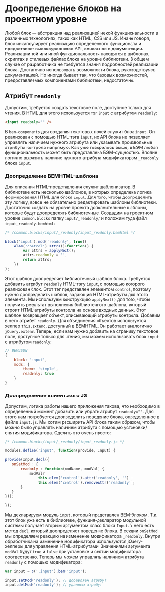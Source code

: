 # Доопределение блоков на проектном уровне

Любой блок &mdash; абстракция над реализацией некой функциональности в различных технологиях, таких как HTML, CSS или JS. Иначе говоря, блок инкапсулирует реализацию определенного функционала и предоставяет высокоуровневое API, описанное в документации. Реализации той или иной функциональности находятся в шаблонах, скриптах и стилевых файлах блока на уровне библиотеки. В общем случае от разработчика не требуется знания подробностей реализации блока. Достаточно использовать возможности блока, руководствуясь документацией. Но иногда бывает так, что базовых возможностей, предоставляемых компонентами библиотеки, недостаточно.

## Атрибут `readonly`

Допустим, требуется создать текстовое поле, доступное только для чтения. В HTML для этого используется тэг `input` с атрибутом `readonly`:

 ```html
 <input readonly="" />
 ```

 В `bem-components` для создания текстовых полей служит блок `input`. Он реализован с помощью HTML-тэга `input`, но API блока не позволяет управлять наличием нужного атрибута или указывать произвольные атрибуты контрола напрямую. Как уже говорилось выше, в БЭМ любая функциональность может быть представлена БЭМ-сущностью. Вполне логично выразить наличие нужного атрибута модификатором `_readonly` блока `input`.

### Доопределение BEMHTML-шаблона

Для описания HTML-представления служит шаблонизатор. В библиотеке есть несколько шаблонов, в которых определена логика формирования HTML для блока `input`. Для того, чтобы доопределить эту логику, вовсе не обязательно редактировать шаблоны библиотеки. Достаточно создать на уровне проекта дополнительные шаблоны, которые будут доопределять библиотечные.
Создадим на проектном уровне `common.blocks` папку `input/_readonly/` и положим туда файл `input_readonly.bemhtml`:

```js
/* /common.blocks/input/_readonly/input_readonly.bemhtml */

block('input').mod('readonly', true)(
    elem('control').attrs()(function() {
        var attrs = applyNext();
        attrs.readonly = '';
        return attrs;
    })
);
```

Этот шаблон доопределяет библиотечный шаблон блока. Требуется добавить атрибут `readonly` HTML-тэгу `input`, с помощью которого реализован блок. Этот тэг представлен элементом `control`, поэтому нужно доопределить шаблон, задающий HTML-атрибуты для этого элемента.
Мы используем конструкцию `applyNext()` для того, чтобы получить результат выполнения библиотечного шаблона, который строит HTML-атрибуты контрола на основе входных данных. Этот шаблон возвращает объект, описывающий атрибуты контрола. Добавим в него атрибут `readonly`. Для объединения объектов используется хелпер `this.extend`, доступный в BEMHTML. Он работает аналогично `jQuery.extend`.
Теперь, если нам нужно добавить на страницу текстовое поле, доступное только для чтения, мы можем использовать блок `input` с атрибутом `readonly`:

```js
// BEMJSON
{
    block: 'input',
    mods: {
        theme: 'simple',
        readonly: true
    }
}
```

### Доопределение клиентского JS

Допустим, логика работы нашего приложения такова, что необходимо в определенный момент добавить или убрать атрибут `readonly=""`. Для этого нам потребуется доопределить поведение блока, определенное в файле `input.js`. Мы хотим расширить API блока таким образом, чтобы можно было управлять наличием атрибута с помощью установки/снятия модификатора. Сделать это очень просто:

 ```js
/* /common.blocks/input/_readonly/input_readonly.js */

modules.define('input', function(provide, Input) {

provide(Input.decl({
    onSetMod : {
        readonly : function(modName, modVal) {
            modVal?
                this.elem('control').attr('readonly', '') :
                this.elem('control').removeAttr('readonly');
        }
    }
}));

});
 ```

Мы декларируем модуль `input`, который представлен BEM-блоком. Т.к. этот блок уже есть в библиотеке, функция-декларатор модульной системы получает вторым аргументом класс блока `Input`. У него есть метод `decl`, который доопределяет поведение блока. В секции `onSetMod` мы определяем реакцию на изменение модификатора `_readonly`. Внутри обработчика на изменение модификатора используются jQuery-хелперы для управления HTML-атрибутами. Значениями аргумента `modVal` будут `true` и `false` при установке и снятии модификатора соотвественно.
Теперь мы можем управлять наличием атрибута `readonly` с помощью модификатора:

```js
var input = $('.input').bem('input');

input.setMod('readonly'); // добавляем атрибут
input.delMod('readonly'); // удаляем атрибут
```

